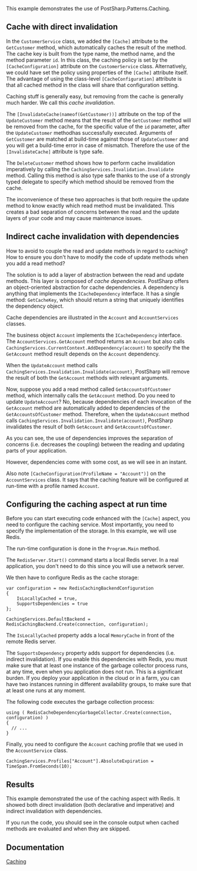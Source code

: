 This example demonstrates the use of PostSharp.Patterns.Caching.

## Cache with direct invalidation

In the `CustomerService` class, we added the `[Cache]` attribute to the `GetCustomer` method, which
automatically caches the result of the method. The cache key is built from the type name, the method name, and the
method parameter `id`. In this class, the caching policy is set by the `[CacheConfiguration]` attribute on
the `CustomerService` class. Alternatively, we could have set the policy using properties of the `[Cache]` attribute
itself. The advantage of using the class-level `[CacheConfiguration]` attribute is that all cached method in
the class will share that configuration setting.

Caching stuff is generally easy, but removing from the cache is generally much harder. We call this *cache invalidation*.

The `[InvalidateCache(nameof(GetCustomer))]` attribute on the top of the `UpdateCustomer` method means that
the result of the `GetCustomer` method will be removed from the cache, for the specific value of the `id` parameter,
after the `UpdateCustomer` methodhas  successfully executed. Arguments of `GetCustomer` are matched at build-time
against those of `UpdateCustomer` and you will get a build-time error in case of mismatch. Therefore the use
of the `[InvalidateCache]` attribute is type safe.

The `DeleteCustomer` method shows how to perform cache invalidation imperatively by calling the
`CachingServices.Invalidation.Invalidate` method. Calling this method is also type safe thanks to the use of
a strongly typed delegate to specify which method should be removed from the cache.

The inconvenience of these two approaches is that both require the update method to know exactly which
read method must be invalidated. This creates a bad separation of concerns between the read and the update layers
of your code and may cause maintenance issues.

## Indirect cache invalidation with dependencies

How to avoid to couple the read and update methods in regard to caching? How to ensure you don't have to modify
the code of update methods when you add a read method?

The solution is to add a layer of abstraction between the read and update methods. This layer is composed of
*cache dependencies*. PostSharp offers an object-oriented abstraction for cache dependencies. A dependency
is anything that implements the `ICacheDependency` interface. It has a single method: `GetCacheKey`, which
should return a string that uniquely identifies the dependency object.

Cache dependencies are illustrated in the `Account` and `AccountServices` classes.

The business object `Account` implements the `ICacheDependency` interface. The `AccountServices.GetAccount` method
returns an `Account` but also calls `CachingServices.CurrentContext.AddDependency(account)` to specify the
the `GetAccount` method result depends on the `Account` dependency.

When the `UpdateAccount` method calls `CachingServices.Invalidation.Invalidate(account)`, PostSharp will
remove the result of both the `GetAccount` methods with relevant arguments.

Now, suppose you add a read method called  `GetAccountsOfCustomer` method, which internally calls the `GetAccount` method.
Do you need to update `UpdateAccount`? No, because dependencies of each invocation of the `GetAccount` method are automatically added to dependencies of the `GetAccountsOfCustomer` method. Therefore, when the `UpdateAccount` method calls `CachingServices.Invalidation.Invalidate(account)`, PostSharp invalidates the result of both `GetAccount` and `GetAccountsOfCustomer`.

As you can see, the use of dependencies improves the separation of concerns (i.e. decreases the coupling) between the
reading and updating parts of your application.

However, dependencies come with some cost, as we will see in an instant.

Also note `[CacheConfiguration(ProfileName = "Account")]` on the `AccountServices` class. It says that the caching feature will
be configured at run-time with a profile named `Account`.

## Configuring the caching aspect at run time

Before you can start executing code enhanced with the `[Cache]` aspect, you need to configure the caching service. Most
importantly, you need to specify the implementation of the storage. In this example, we will use Redis.

The run-time configuration is done in the `Program.Main` method.

The `RedisServer.Start()` command starts a local Redis server. In a real application, you don't need to do this since
you will use a network server.

We then have to configure Redis as the cache storage:

```
var configuration = new RedisCachingBackendConfiguration
{
    IsLocallyCached = true,
    SupportsDependencies = true
};

CachingServices.DefaultBackend = RedisCachingBackend.Create(connection, configuration);
```

The `IsLocallyCached` property adds a local `MemoryCache` in front of the remote Redis server.

The `SupportsDependency` property adds support for dependencies (i.e. indirect invalidation). If you enable this dependencies
with Redis, you must make sure that at least one instance of the garbage collector process runs, at any time, even when
you application does not run. This is a significant burden. If you deploy your application in the cloud or in a farm, you
can have two instances running in different availability groups, to make sure that at least one runs at any moment.

The following code executes the garbage collection process:

```
using ( RedisCacheDependencyGarbageCollector.Create(connection, configuration) )
{
  // ...
}
```
 

Finally, you need to configure the `Account` caching profile that we used in the `AccountService` class.

```
CachingServices.Profiles["Account"].AbsoluteExpiration = TimeSpan.FromSeconds(10);
```

## Results

This example demonstrated the use of the caching aspect with Redis. It showed both direct invalidation
(both declarative and imperative) and indirect invalidation with dependencies.

If you run the code, you should see in the console output when cached methods are evaluated
and when they are skipped.

## Documentation 

 [Caching](https://doc.postsharp.net/caching)


